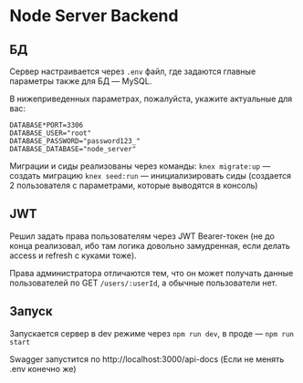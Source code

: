 # Node Server Backend

## БД

Сервер настраивается через `.env` файл, где задаются главные параметры также для БД — MySQL.

В нижеприведенных параметрах, пожалуйста, укажите актуальные для вас:

```dotenv
DATABASE*PORT=3306
DATABASE_USER="root"
DATABASE_PASSWORD="password123_"
DATABASE_DATABASE="node_server"
```

Миграции и сиды реализованы через команды:
`knex migrate:up` — создать миграцию
`knex seed:run` — инициализировать сиды (создается 2 пользователя с параметрами, которые выводятся в консоль)

## JWT

Решил задать права пользователям через JWT Bearer-токен (не до конца реализовал, ибо там логика довольно замудренная, если делать access и refresh с куками тоже).

Права администратора отличаются тем, что он может получать данные пользователей по GET `/users/:userId`, а обычные пользователи нет.

## Запуск

Запускается сервер в dev режиме через `npm run dev`, в проде — `npm run start`

Swagger запустится по http://localhost:3000/api-docs (Если не менять .env конечно же)
